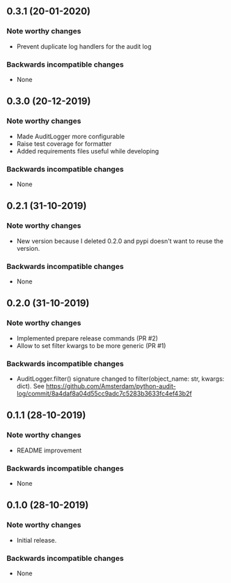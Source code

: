 
## 0.3.1 (20-01-2020)

### Note worthy changes
- Prevent duplicate log handlers for the audit log

### Backwards incompatible changes
- None


## 0.3.0 (20-12-2019)

### Note worthy changes
- Made AuditLogger more configurable
- Raise test coverage for formatter
- Added requirements files useful while developing

### Backwards incompatible changes
- None


## 0.2.1 (31-10-2019)

### Note worthy changes
- New version because I deleted 0.2.0 and pypi doesn't want to reuse the version.

### Backwards incompatible changes
- None


## 0.2.0 (31-10-2019)

### Note worthy changes
- Implemented prepare release commands (PR #2)
- Allow to set filter kwargs to be more generic (PR #1)

### Backwards incompatible changes
- AuditLogger.filter() signature changed to filter(object_name: str, kwargs: dict). 
See https://github.com/Amsterdam/python-audit-log/commit/8a4daf8a04d55cc9adc7c5283b3633fc4ef43b2f


## 0.1.1 (28-10-2019)

### Note worthy changes
- README improvement

### Backwards incompatible changes
- None 


## 0.1.0 (28-10-2019)

### Note worthy changes
- Initial release.

### Backwards incompatible changes
- None 
